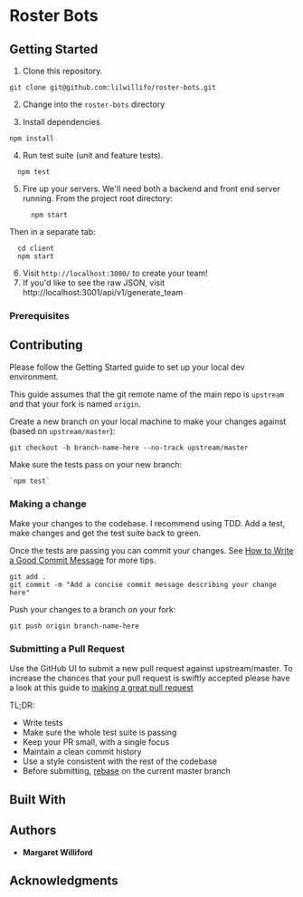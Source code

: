 # Roster Bots

<!-- Foodi allows users to track their eating habits and nutrition. Use the search bar to find calorie and nutrition information for any food. When logged in, you can enter the number of servings and save to your daily diary. Save time by selecting from your frequently eaten foods. Then head to the analytics page to see a nutritional breakdown. The deployed version can be found [here](https://foodi-tracker.herokuapp.com/). -->

## Getting Started

1. Clone this repository.

  ```shell
  git clone git@github.com:lilwillifo/roster-bots.git
  ```
2. Change into the `roster-bots` directory

3.  Install dependencies
  ```shell
  npm install
  ```

4. Run test suite (unit and feature tests).

  ```shell
    npm test
  ```
5. Fire up your servers. We'll need both a backend and front end server running.
  From the project root directory:
    ```shell
      npm start
    ```

  Then in a separate tab:
  ```shell
    cd client
    npm start
  ```
  6. Visit `http://localhost:3000/` to create your team!
  7. If you'd like to see the raw JSON, visit http://localhost:3001/api/v1/generate_team


### Prerequisites

<!-- You'll need [Django](https://www.djangoproject.com/) and [Python3](https://www.python.org/downloads/) installed -->


## Contributing

Please follow the Getting Started guide to set up your local dev environment.

This guide assumes that the git remote name of the main repo is `upstream` and that your fork is named `origin`.

Create a new branch on your local machine to make your changes against (based on `upstream/master`):

    git checkout -b branch-name-here --no-track upstream/master

Make sure the tests pass on your new branch:

    `npm test`

### Making a change

Make your changes to the codebase. I recommend using TDD. Add a test, make changes and get the test suite back to green.

Once the tests are passing you can commit your changes. See [How to Write a Good Commit Message](https://chris.beams.io/posts/git-commit/) for more tips.

    git add .
    git commit -m "Add a concise commit message describing your change here"

Push your changes to a branch on your fork:

    git push origin branch-name-here
### Submitting a Pull Request

Use the GitHub UI to submit a new pull request against upstream/master. To increase the chances that your pull request is swiftly accepted please have a look at this guide to [making a great pull request](https://www.atlassian.com/blog/git/written-unwritten-guide-pull-requests)

TL;DR:
* Write tests
* Make sure the whole test suite is passing
* Keep your PR small, with a single focus
* Maintain a clean commit history
* Use a style consistent with the rest of the codebase
* Before submitting, [rebase](https://git-scm.com/book/en/v2/Git-Branching-Rebasing) on the current master branch
## Built With

<!-- * [Django](https://www.djangoproject.com/) - Web Framework
* [Plotly](https://plot.ly/feed/#/) - Building data visualization
* [Django Rest Framework](http://www.django-rest-framework.org/) - Backend API to feed data to Plotly
* [JQuery](https://jquery.com/) - Asynchronous loading of charts
* [Bootstrap](https://getbootstrap.com/) - Bootstrap for styling
* [Behave-Django](https://github.com/behave/behave-django) - Django package for BDD testing -->


## Authors

* **Margaret Williford**

## Acknowledgments

<!-- * A huge shoutout to [Vitor Freitas](https://simpleisbetterthancomplex.com/). For nearly every Django issue I ran into, he had written a blog post to solve my problem. -->

